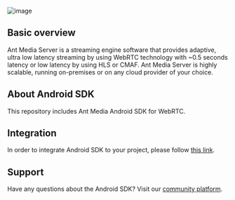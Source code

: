 ![image](https://user-images.githubusercontent.com/54481799/95862105-16cb0e00-0d6b-11eb-9087-88888889825d.png)

## Basic overview

Ant Media Server is a streaming engine software that provides adaptive, ultra low latency streaming by using WebRTC technology with ~0.5 seconds latency or low latency by using HLS or CMAF. Ant Media Server is highly scalable, running on-premises or on any cloud provider of your choice.

## About Android SDK

This repository includes Ant Media Android SDK for WebRTC. 

## Integration 

In order to integrate Android SDK to your project, please follow [this link](https://resources.antmedia.io/docs/android-sdk).

## Support

Have any questions about the Android SDK? Visit our [community platform](http://community.antmedia.io/).
